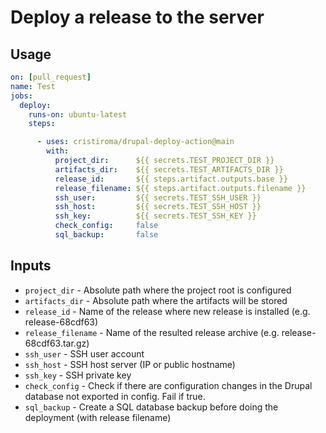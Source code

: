 # Deploy a release to the server

## Usage

```yml
on: [pull_request]
name: Test 
jobs:
  deploy:
    runs-on: ubuntu-latest
    steps:

      - uses: cristiroma/drupal-deploy-action@main
        with:
          project_dir:      ${{ secrets.TEST_PROJECT_DIR }}
          artifacts_dir:    ${{ secrets.TEST_ARTIFACTS_DIR }}
          release_id:       ${{ steps.artifact.outputs.base }}
          release_filename: ${{ steps.artifact.outputs.filename }}
          ssh_user:         ${{ secrets.TEST_SSH_USER }}
          ssh_host:         ${{ secrets.TEST_SSH_HOST }}
          ssh_key:          ${{ secrets.TEST_SSH_KEY }}
          check_config:     false
          sql_backup:       false
```


## Inputs

- `project_dir`      - Absolute path where the project root is configured
- `artifacts_dir`    - Absolute path where the artifacts will be stored
- `release_id`       - Name of the release where new release is installed (e.g. release-68cdf63)
- `release_filename` - Name of the resulted release archive (e.g. release-68cdf63.tar.gz)
- `ssh_user`         - SSH user account
- `ssh_host`         - SSH host server (IP or public hostname)
- `ssh_key`          - SSH private key
- `check_config`     - Check if there are configuration changes in the Drupal database not exported in config. Fail if true.
- `sql_backup`       - Create a SQL database backup before doing the deployment (with release filename)
